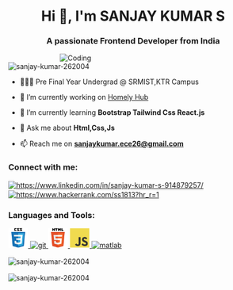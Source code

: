 <h1 align="center">Hi 👋, I'm SANJAY KUMAR S</h1>
<h3 align="center">A passionate Frontend Developer from India</h3>
<img align="right" alt="Coding" width="400" src="https://i.pinimg.com/originals/81/17/8b/81178b47a8598f0c81c4799f2cdd4057.gif">


<p align="left"> <img src="https://komarev.com/ghpvc/?username=sanjay-kumar-262004&label=Profile%20views&color=0e75b6&style=flat" alt="sanjay-kumar-262004" /> </p>

- 🧑🏻‍🎓 Pre Final Year Undergrad @ SRMIST,KTR Campus

- 🔭 I’m currently working on [Homely Hub](https://github.com/Sanjay-Kumar-262004/Homely-Hub)

- 🌱 I’m currently learning **Bootstrap Tailwind Css React.js**

- 💬 Ask me about **Html,Css,Js**

- 📫 Reach me on **sanjaykumar.ece26@gmail.com**

<h3 align="left">Connect with me:</h3>
<p align="left">
<a href="https://www.linkedin.com/in/sanjay-kumar-s26/" target="_blank"><img align="center" src="https://raw.githubusercontent.com/rahuldkjain/github-profile-readme-generator/master/src/images/icons/Social/linked-in-alt.svg" alt="https://www.linkedin.com/in/sanjay-kumar-s-914879257/" height="30" width="40" /></a>
<a href="https://www.hackerrank.com/ss1813?hr_r=1" target="_blank"><img align="center" src="https://raw.githubusercontent.com/rahuldkjain/github-profile-readme-generator/master/src/images/icons/Social/hackerrank.svg" alt="https://www.hackerrank.com/ss1813?hr_r=1" height="30" width="40" /></a>
</p>

<h3 align="left">Languages and Tools:</h3>
<p align="left"> <a href="https://www.w3schools.com/css/" target="_blank" rel="noreferrer"> <img src="https://raw.githubusercontent.com/devicons/devicon/master/icons/css3/css3-original-wordmark.svg" alt="css3" width="40" height="40"/> </a> <a href="https://git-scm.com/" target="_blank" rel="noreferrer"> <img src="https://www.vectorlogo.zone/logos/git-scm/git-scm-icon.svg" alt="git" width="40" height="40"/> </a> <a href="https://www.w3.org/html/" target="_blank" rel="noreferrer"> <img src="https://raw.githubusercontent.com/devicons/devicon/master/icons/html5/html5-original-wordmark.svg" alt="html5" width="40" height="40"/> </a> <a href="https://developer.mozilla.org/en-US/docs/Web/JavaScript" target="_blank" rel="noreferrer"> <img src="https://raw.githubusercontent.com/devicons/devicon/master/icons/javascript/javascript-original.svg" alt="javascript" width="40" height="40"/> </a> <a href="https://www.mathworks.com/" target="_blank" rel="noreferrer"> <img src="https://upload.wikimedia.org/wikipedia/commons/2/21/Matlab_Logo.png" alt="matlab" width="40" height="40"/> </a> </p>

<p><img align="center" src="https://github-readme-stats.vercel.app/api/top-langs?username=sanjay-kumar-262004&show_icons=true&locale=en&layout=compact" alt="sanjay-kumar-262004" /></p>

<p><img align="center" src="https://github-readme-streak-stats.herokuapp.com/?user=sanjay-kumar-262004&" alt="sanjay-kumar-262004" /></p>
